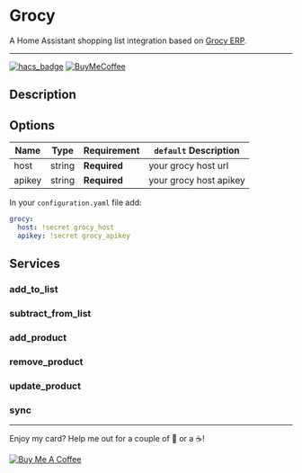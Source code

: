 # Grocy

A Home Assistant shopping list integration based on [Grocy ERP](https://grocy.info/).

---

[![hacs_badge](https://img.shields.io/badge/HACS-Custom-orange.svg?style=for-the-badge)](https://github.com/custom-components/hacs)
[![BuyMeCoffee][buymecoffeebadge]][buymecoffee]

## Description

## Options

| Name | Type | Requirement | `default` Description
| ---- | ---- | ------- | -----------
| host | string | **Required** | your grocy host url
| apikey | string | **Required** | your grocy host apikey


In your `configuration.yaml` file add:

```yaml
grocy:
  host: !secret grocy_host
  apikey: !secret grocy_apikey
```

## Services

### add_to_list

### subtract_from_list

### add_product

### remove_product

### update_product

### sync

---

Enjoy my card? Help me out for a couple of :beers: or a :coffee:!

<a href="https://www.buymeacoffee.com/cgboJEh" target="_blank"><img src="https://www.buymeacoffee.com/assets/img/custom_images/white_img.png" alt="Buy Me A Coffee" style="height: auto !important;width: auto !important;" ></a>

[buymecoffee]: https://www.buymeacoffee.com/cgboJEh
[buymecoffeebadge]: https://img.shields.io/badge/buy%20me%20a%20coffee-donate-yellow.svg?style=for-the-badge
[hacs]: https://github.com/custom-components/hacs